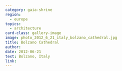 ```yaml
---
category: gaia-shrine
region:
  - europe
topics:
  - architecture
card-class: gallery-image
image: photo_2012_6_21_italy_bolzano_cathedral.jpg
title: Bolzano Cathedral
author:
date: 2012-06-21
text: Bolzano, Italy
link:
---
```

